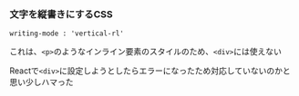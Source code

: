 ### 文字を縦書きにするCSS

```
writing-mode : 'vertical-rl'
```

これは、`<p>`のようなインライン要素のスタイルのため、`<div>`には使えない

Reactで`<div>`に設定しようとしたらエラーになったため対応していないのかと思い少しハマった
